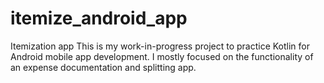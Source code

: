 # itemize_android_app
Itemization app
This is my work-in-progress project to practice Kotlin for Android mobile app development. I mostly focused on the functionality of an expense documentation and splitting app. 
